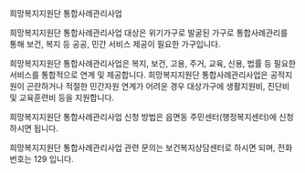 희망복지지원단 통합사례관리사업


희망복지지원단 통합사례관리사업 대상은 위기가구로 발굴된 가구로 통합사례관리를 통해 보건, 복지 등 공공, 민간 서비스 제공이 필요한 가구입니다.


희망복지지원단 통합사례관리사업은 복지, 보건, 고용, 주거, 교육, 신용, 법률 등 필요한 서비스를 통합적으로 연계 및 제공합니다. 희망복지지원단 통합사례관리사업은 공적지원이 곤란하거나 적절한 민간자원 연계가 어려운 경우 대상가구에 생활지원비, 진단비 및 교육훈련비 등을 지원합니다.


희망복지지원단 통합사례관리사업 신청 방법은 읍면동 주민센터(행정복지센터)에 신청하시면 됩니다.


희망복지지원단 통합사례관리사업 관련 문의는 보건복지상담센터로 하시면 되며, 전화번호는 129 입니다.